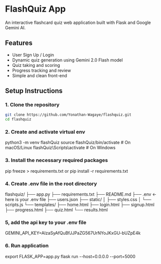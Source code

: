 # FlashQuiz App

An interactive flashcard quiz web application built with Flask and Google Gemini AI.

## Features
- User Sign Up / Login
- Dynamic quiz generation using Gemini 2.0 Flash model
- Quiz taking and scoring
- Progress tracking and review
- Simple and clean front-end

## Setup Instructions

### 1. Clone the repository
```bash
git clone https://github.com/Yonathan-Wagaye/flashquiz.git
cd flashquiz
```

### 2. Create and activate virtual env
python3 -m venv flashQuiz
source flashQuiz/bin/activate  # On macOS/Linux
flashQuiz\\Scripts\\activate   # On Windows


### 3. Install the necessary required packages
pip freeze > requirements.txt or
pip install -r requirements.txt

### 4. Create .env file in the root directory 
flashquiz/
├── app.py
├── requirements.txt
├── README.md
├── .env <- here is your .env file
├── users.json
├── static/
│   ├── styles.css
│   └── scripts.js
└── templates/
    ├── home.html
    ├── login.html
    ├── signup.html
    ├── progress.html
    ├── quiz.html
    └── results.html

### 5, add the api key to your .env file 
GEMINI_API_KEY=AIzaSyAfQuBfJJPaZG567UrNYoJKxGU-bUZpE4k

### 6. Run application
export FLASK_APP=app.py
flask run --host=0.0.0.0 --port=5000


